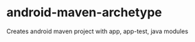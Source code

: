 android-maven-archetype
=======================

Creates android maven project with app, app-test, java modules